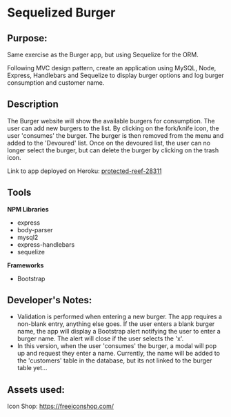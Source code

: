# Sequelized Burger

## Purpose: ##

Same exercise as the Burger app, but using Sequelize for the ORM.

Following MVC design pattern, create an application using MySQL, Node, Express, Handlebars and Sequelize to display burger options and log burger consumption and customer name.

## Description ##

The Burger website will show the available burgers for consumption. The user can add new burgers to the list. By clicking on the fork/knife icon, the user 'consumes' the burger. The burger is then removed from the menu and added to the 'Devoured' list. Once on the devoured list, the user can no longer select the burger, but can delete the burger by clicking on the trash icon.

Link to app deployed on Heroku: [protected-reef-28311](https://protected-reef-28311.herokuapp.com/)

## Tools ##

**NPM Libraries**
* express
* body-parser
* mysql2
* express-handlebars
* sequelize

**Frameworks**
* Bootstrap

## Developer's Notes: ##
* Validation is performed when entering a new burger. The app requires a non-blank entry, anything else goes. If the user enters a blank burger name, the app will display a Bootstrap alert notifying the user to enter a burger name. The alert will close if the user selects the 'x'.
* In this version, when the user 'consumes' the burger, a modal will pop up and request they enter a name. Currently, the name will be added to the 'customers' table in the database, but its not linked to the burger table yet...

## Assets used: ##

Icon Shop: https://freeiconshop.com/
